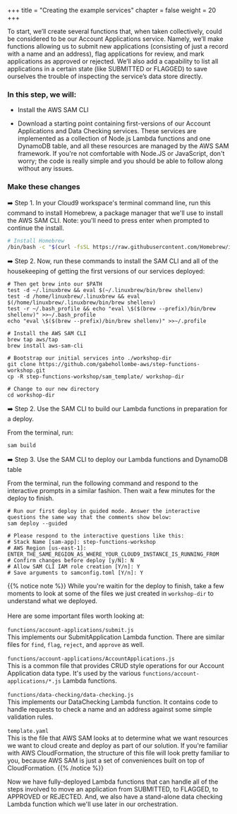 +++
title = "Creating the example services"
chapter = false
weight = 20
+++


To start, we’ll create several functions that, when taken collectively, could be considered to be our Account Applications service. Namely, we’ll make functions allowing us to submit new applications (consisting of just a record with a name and an address), flag applications for review, and mark applications as approved or rejected. We’ll also add a capability to list all applications in a certain state (like SUBMITTED or FLAGGED) to save ourselves the trouble of inspecting the service’s data store directly.

### In this step, we will:

- Install the AWS SAM CLI

- Download a starting point containing first-versions of our Account Applications and Data Checking services. These services are implemented as a collection of Node.js Lambda functions and one DynamoDB table, and all these resources are managed by the AWS SAM framework. If you're not comfortable with Node.JS or JavaScript, don't worry; the code is really simple and you should be able to follow along without any issues.


### Make these changes

➡️ Step 1. In your Cloud9 workspace's terminal command line, run this command to install Homebrew, a package manager that we'll use to install the AWS SAM CLI. Note: you'll need to press enter when prompted to continue the install.

```bash
# Install Homebrew
/bin/bash -c "$(curl -fsSL https://raw.githubusercontent.com/Homebrew/install/master/install.sh)"
```

➡️ Step 2. Now, run these commands to install the SAM CLI and all of the housekeeping of getting the first versions of our services deployed:
```
# Then get brew into our $PATH
test -d ~/.linuxbrew && eval $(~/.linuxbrew/bin/brew shellenv)
test -d /home/linuxbrew/.linuxbrew && eval $(/home/linuxbrew/.linuxbrew/bin/brew shellenv)
test -r ~/.bash_profile && echo "eval \$($(brew --prefix)/bin/brew shellenv)" >>~/.bash_profile
echo "eval \$($(brew --prefix)/bin/brew shellenv)" >>~/.profile

# Install the AWS SAM CLI
brew tap aws/tap
brew install aws-sam-cli

# Bootstrap our initial services into ./workshop-dir
git clone https://github.com/gabehollombe-aws/step-functions-workshop.git          
cp -R step-functions-workshop/sam_template/ workshop-dir

# Change to our new directory
cd workshop-dir
```

➡️ Step 2. Use the SAM CLI to build our Lambda functions in preparation for a deploy. 

From the terminal, run:

```bash
sam build
```

➡️ Step 3. Use the SAM CLI to deploy our Lambda functions and DynamoDB table

From the terminal, run the following command and respond to the interactive prompts in a similar fashion. Then wait a few minutes for the deploy to finish.

```
# Run our first deploy in guided mode. Answer the interactive questions the same way that the comments show below:
sam deploy --guided

# Please respond to the interactive questions like this:
# Stack Name [sam-app]: step-functions-workshop
# AWS Region [us-east-1]: ENTER_THE_SAME_REGION_AS_WHERE_YOUR_CLOUD9_INSTANCE_IS_RUNNING_FROM
# Confirm changes before deploy [y/N]: N
# Allow SAM CLI IAM role creation [Y/n]: Y
# Save arguments to samconfig.toml [Y/n]: Y
```

{{% notice note %}}
While you're waitin for the deploy to finish, take a few moments to look at some of the files we just created in `workshop-dir` to understand what we deployed.
<br/><br/>
Here are some important files worth looking at:
<br/><br/>
`functions/account-applications/submit.js`
<br/>
This implements our SubmitApplication Lambda function. There are similar files for `find`, `flag`, `reject`, and `approve` as well.
<br/><br/>
`functions/account-applications/AccountApplications.js`
<br/>
This is a common file that provides CRUD style operations for our Account Application data type. It's used by the various `functions/account-applications/*.js` Lambda functions.
<br/><br/>
`functions/data-checking/data-checking.js`
<br/>
This implements our DataChecking Lambda function. It contains code to handle requests to check a name and an address against some simple validation rules.
<br/><br/>
`template.yaml`<br/>This is the file that AWS SAM looks at to determine what we want resources we want to cloud create and deploy as part of our solution. If you're familiar with AWS CloudFormation, the structure of this file will look pretty familiar to you, because AWS SAM is just a set of conveniences built on top of CloudFormation.
{{% /notice %}}


Now we have fully-deployed Lambda functions that can handle all of the steps involved to move an application from SUBMITTED, to FLAGGED, to APPROVED or REJECTED. And, we also have a stand-alone data checking Lambda function which we'll use later in our orchestration.

